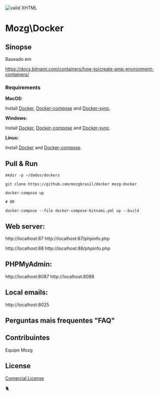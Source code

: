[checkmark]: https://raw.githubusercontent.com/mozgbrasil/mozgbrasil.github.io/master/assets/images/logos/logo_32_32.png "MOZG"
![valid XHTML][checkmark]

# Mozg\Docker

## Sinopse

Baseado em 

https://docs.bitnami.com/containers/how-to/create-amp-environment-containers/

### Requirements

**MacOS:**

Install [Docker](https://docs.docker.com/docker-for-mac/install/), [Docker-compose](https://docs.docker.com/compose/install/#install-compose) and [Docker-sync](https://github.com/EugenMayer/docker-sync/wiki/docker-sync-on-OSX).

**Windows:**

Install [Docker](https://docs.docker.com/docker-for-windows/install/), [Docker-compose](https://docs.docker.com/compose/install/#install-compose) and [Docker-sync](https://github.com/EugenMayer/docker-sync/wiki/docker-sync-on-Windows).

**Linux:**

Install [Docker](https://docs.docker.com/engine/installation/linux/docker-ce/ubuntu/) and [Docker-compose](https://docs.docker.com/compose/install/#install-compose).

## Pull & Run

    mkdir -p ~/dados/dockers

    git clone https://github.com/mozgbrasil/docker mozg-docker

    docker-compose up

    # OR

    docker-compose --file docker-compose-bitnami.yml up --build

## **Web server:**

http://localhost:87
http://localhost:87/phpinfo.php

http://localhost:88
http://localhost:88/phpinfo.php

## **PHPMyAdmin:** 

http://localhost:8087
http://localhost:8088

## **Local emails:** 

http://localhost:8025

## Perguntas mais frequentes "FAQ"
<!--
#### Util

    -

    docker images && docker images ps && docker ps

    -

    docker-compose down --remove-orphans

    docker-compose up --build

    docker-compose exec --user root bitnami-apache bash

    -

    docker-compose --file docker-compose-bitnami.yml down --remove-orphans

    docker-compose --file docker-compose-bitnami.yml up --build

    docker-compose --file docker-compose-bitnami.yml exec --user root bitnami-apache bash

    docker-compose --file docker-compose-bitnami.yml exec --user root bitnami-fix-php-fpm bash

    docker-compose restart bitnami-php-fpm

    docker-compose restart bitnami-apache

    -








    
    docker network ls && docker network prune && docker service ls

    docker-compose exec php bash

    docker run -it --name phpfpm -v ./app:/app bitnami/php-fpm

    mkdir apache-vhost

    docker rmi -f ebfbbf98d46f

    docker-compose down --remove-orphans

    docker run -it bash

    docker-compose exec --user root mariadb bash
    

#### Build-Start | Re-Build

    cd ~/dados/git/projects/docker

    docker-compose up

    ./start



    docker-compose up -d --build # Re-Build

    docker-compose up --build # Re-Build

#### FIX: privileges image
#### FIX: var/www/.composer/cache/vcs does not exist and could not be created

    cd ~/dados/git/projects/docker

    docker-compose exec --user root apache chown www-data:www-data /var/www/.npm -Rf

    docker-compose exec --user root apache chown www-data:www-data /var/www/.composer -Rf
-->

## Contribuintes

Equipe Mozg

## License

[Comercial License](LICENSE.txt)

:cat2:
